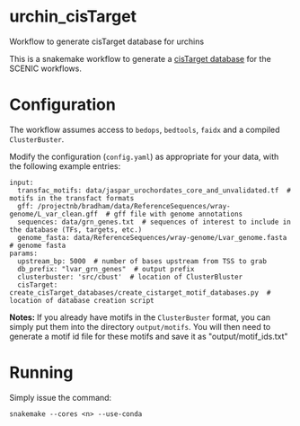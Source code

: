 # urchin_cisTarget
Workflow to generate cisTarget database for urchins

This is a snakemake workflow to generate a [cisTarget database](https://github.com/aertslab/create_cisTarget_databases) for the SCENIC workflows.
# Configuration

The workflow assumes access to `bedops`, `bedtools`, `faidx` and a compiled `ClusterBuster`. 

Modify the configuration (`config.yaml`) as appropriate for your data, with the following example entries:

```{yaml}
input:
  transfac_motifs: data/jaspar_urochordates_core_and_unvalidated.tf  # motifs in the transfact formats
  gff: /projectnb/bradham/data/ReferenceSequences/wray-genome/L_var_clean.gff  # gff file with genome annotations
  sequences: data/grn_genes.txt  # sequences of interest to include in the database (TFs, targets, etc.)
  genome_fasta: data/ReferenceSequences/wray-genome/Lvar_genome.fasta  # genome fasta
params:
  upstream_bp: 5000  # number of bases upstream from TSS to grab
  db_prefix: "lvar_grn_genes"  # output prefix
  clusterbuster: 'src/cbust'  # location of ClusterBluster
  cisTarget: create_cisTarget_databases/create_cistarget_motif_databases.py  # location of database creation script
```

**Notes:**
If you already have motifs in the `ClusterBuster` format, you can simply put them into the directory `output/motifs`. You will
then need to generate a motif id file for these motifs and save it as "output/motif_ids.txt"

# Running
Simply issue the command:

`snakemake --cores <n> --use-conda`
